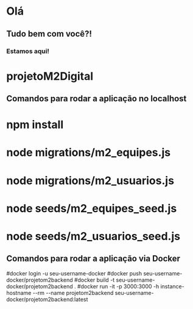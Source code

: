 # Olá
## Tudo bem com você?!
### Estamos aqui!


# projetoM2Digital

## Comandos para rodar a aplicação no localhost
# npm install
# node migrations/m2_equipes.js
# node migrations/m2_usuarios.js
# node seeds/m2_equipes_seed.js
# node seeds/m2_usuarios_seed.js

## Comandos para rodar a aplicação via Docker

#docker login -u seu-username-docker
#docker push seu-username-docker/projetom2backend
#docker build -t seu-username-docker/projetom2backend . 
#docker run -it -p 3000:3000 -h instance-hostname --rm --name projetom2backend seu-username-docker/projetom2backend:latest
